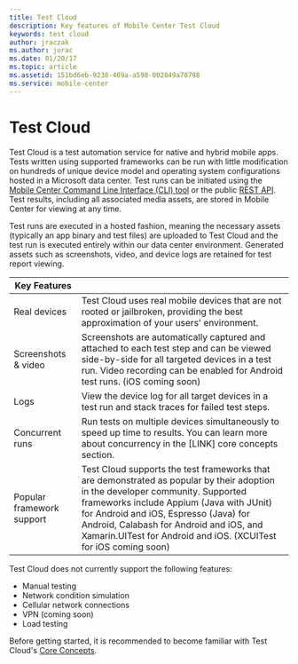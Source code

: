 ```yaml
---
title: Test Cloud
description: Key features of Mobile Center Test Cloud
keywords: test cloud
author: jraczak
ms.author: jurac
ms.date: 01/20/17
ms.topic: article
ms.assetid: 151bd6eb-9238-469a-a598-002849a70798
ms.service: mobile-center
---
```


# Test Cloud

Test Cloud is a test automation service for native and hybrid mobile apps. Tests written using supported frameworks can be run with little modification on hundreds of unique device model and operating system configurations hosted in a Microsoft data center. Test runs can be initiated using the [Mobile Center Command Line Interface (CLI) tool](/cli/) or the public [REST API](https://docs.mobile.azure.com/api/#/test). Test results, including all associated media assets, are stored in Mobile Center for viewing at any time.

Test runs are executed in a hosted fashion, meaning the necessary assets (typically an app binary and test files) are uploaded to Test Cloud and the test run is executed entirely within our data center environment. Generated assets such as screenshots, video, and device logs are retained for test report viewing.

| Key Features | |
| --- | --- |
| Real devices | Test Cloud uses real mobile devices that are not rooted or jailbroken, providing the best approximation of your users' environment. |
| Screenshots & video | Screenshots are automatically captured and attached to each test step and can be viewed side-by-side for all targeted devices in a test run. Video recording can be enabled for Android test runs. (iOS coming soon) |
| Logs | View the device log for all target devices in a test run and stack traces for failed test steps. |
| Concurrent runs | Run tests on multiple devices simultaneously to speed up time to results. You can learn more about concurrency in the [LINK] core concepts section. |
| Popular framework support | Test Cloud supports the test frameworks that are demonstrated as popular by their adoption in the developer community. Supported frameworks include Appium (Java with JUnit) for Android and iOS, Espresso (Java) for Android, Calabash for Android and iOS, and Xamarin.UITest for Android and iOS. (XCUITest for iOS coming soon) |

Test Cloud does not currently support the following features:
- Manual testing
- Network condition simulation
- Cellular network connections
- VPN (coming soon)
- Load testing

Before getting started, it is recommended to become familiar with Test Cloud's [Core Concepts](/test-cloud/core-concepts).
